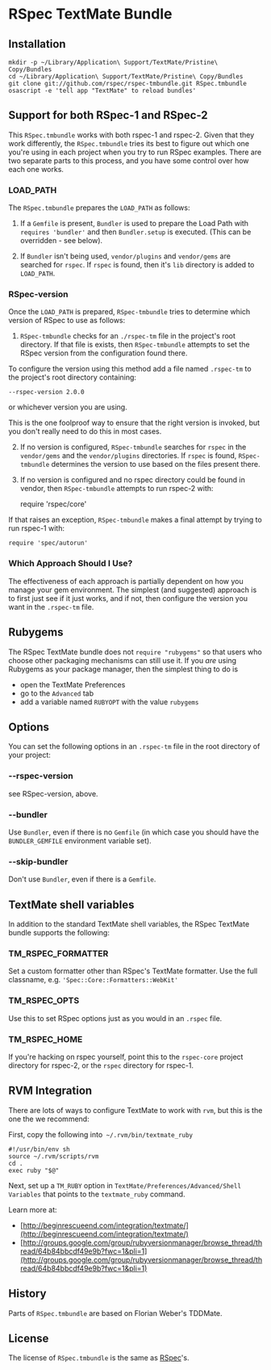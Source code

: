 # RSpec TextMate Bundle

## Installation

    mkdir -p ~/Library/Application\ Support/TextMate/Pristine\ Copy/Bundles
    cd ~/Library/Application\ Support/TextMate/Pristine\ Copy/Bundles
    git clone git://github.com/rspec/rspec-tmbundle.git RSpec.tmbundle
    osascript -e 'tell app "TextMate" to reload bundles'

## Support for both RSpec-1 and RSpec-2

This `RSpec.tmbundle` works with both rspec-1 and rspec-2. Given
that they work differently, the `RSpec.tmbundle` tries its best to
figure out which one you're using in each project when you try to
run RSpec examples. There are two separate parts to this process,
and you have some control over how each one works.

### LOAD_PATH

The `RSpec.tmbundle` prepares the `LOAD_PATH` as follows:

1. If a `Gemfile` is present, `Bundler` is used to prepare the
Load Path with `requires 'bundler'` and then `Bundler.setup` is
executed. (This can be overridden - see below).

2. If `Bundler` isn't being used, `vendor/plugins` and
`vendor/gems` are searched for `rspec`. If `rspec` is found, then
it's `lib` directory is added to `LOAD_PATH`.

### RSpec-version

Once the `LOAD_PATH` is prepared, `RSpec-tmbundle` tries to
determine which version of RSpec to use as follows:

1. `RSpec-tmbundle` checks for an `./rspec-tm` file in the
project's root directory. If that file is exists, then
`RSpec-tmbundle` attempts to set the RSpec version from the
configuration found there.

To configure the version using this method add a file named
`.rspec-tm` to the project's root directory containing:

    --rspec-version 2.0.0

or whichever version you are using. 

This is the one foolproof way to ensure that the right version is
invoked, but you don't really need to do this in most cases.

2. If no version is configured, `RSpec-tmbundle` searches for
`rspec` in the `vendor/gems` and the `vendor/plugins` directories.
If `rspec` is found, `RSpec-tmbundle` determines the version to
use based on the files present there.

3. If no version is configured and no rspec directory could be
found in vendor, then `RSpec-tmbundle` attempts to run rspec-2
with:

    require 'rspec/core'

If that raises an exception, `RSpec-tmbundle` makes a final
attempt by trying to run rspec-1 with:

    require 'spec/autorun'

### Which Approach Should I Use?

The effectiveness of each approach is partially dependent on how
you manage your gem environment. The simplest (and suggested)
approach is to first just see if it just works, and if not, then
configure the version you want in the `.rspec-tm` file.

## Rubygems

The RSpec TextMate bundle does not `require "rubygems"` so that
users who choose other packaging mechanisms can still use it. If
you _are_ using Rubygems as your package manager, then the
simplest thing to do is

* open the TextMate Preferences
* go to the `Advanced` tab
* add a variable named `RUBYOPT` with the value `rubygems`

## Options

You can set the following options in an `.rspec-tm` file in the
root directory of your project:

### --rspec-version

see RSpec-version, above.

### --bundler

Use `Bundler`, even if there is no `Gemfile` (in which case you
should have the `BUNDLER_GEMFILE` environment variable set).

### --skip-bundler

Don't use `Bundler`, even if there is a `Gemfile`.

## TextMate shell variables

In addition to the standard TextMate shell variables, the RSpec
TextMate bundle supports the following:

### TM_RSPEC_FORMATTER

Set a custom formatter other than RSpec's TextMate formatter. Use
the full classname, e.g. `'Spec::Core::Formatters::WebKit'`

### TM_RSPEC_OPTS

Use this to set RSpec options just as you would in an `.rspec`
file.

### TM_RSPEC_HOME

If you're hacking on rspec yourself, point this to the
`rspec-core` project directory for rspec-2, or the `rspec`
directory for rspec-1.

## RVM Integration

There are lots of ways to configure TextMate to work with `rvm`,
but this is the one the we recommend:

First, copy the following into` ~/.rvm/bin/textmate_ruby`

    #!/usr/bin/env sh
    source ~/.rvm/scripts/rvm
    cd .
    exec ruby "$@"

Next, set up a `TM_RUBY` option in
`TextMate/Preferences/Advanced/Shell Variables` that points to the
`textmate_ruby` command.

Learn more at:

* [http://beginrescueend.com/integration/textmate/](http://beginrescueend.com/integration/textmate/)
* [http://groups.google.com/group/rubyversionmanager/browse_thread/thread/64b84bbcdf49e9b?fwc=1&pli=1](http://groups.google.com/group/rubyversionmanager/browse_thread/thread/64b84bbcdf49e9b?fwc=1&pli=1)

## History

Parts of `RSpec.tmbundle` are based on Florian Weber's TDDMate.

## License

The license of `RSpec.tmbundle` is the same as
[RSpec](http://github.com/rspec/rspec/blob/master/License.txt)'s.

